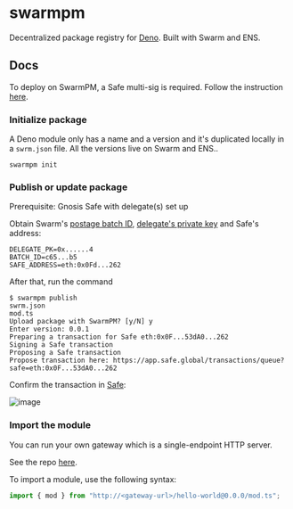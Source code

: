 # swarmpm

Decentralized package registry for [Deno](https://deno.com). Built with Swarm
and ENS.

## Docs

To deploy on SwarmPM, a Safe multi-sig is required. Follow the instruction
[here](https://blumen.stauro.dev/docs/safe.html).

### Initialize package

A Deno module only has a name and a version and it's duplicated locally in a
`swrm.json` file. All the versions live on Swarm and ENS..

```
swarmpm init
```

### Publish or update package

Prerequisite: Gnosis Safe with delegate(s) set up

Obtain Swarm's
[postage batch ID](https://github.com/ethersphere/swarm-cli?tab=readme-ov-file#purchasing-a-postage-stamp),
[delegate's private key](https://blumen.stauro.dev/docs/safe.html#setup) and
Safe's address:

```
DELEGATE_PK=0x......4
BATCH_ID=c65...b5
SAFE_ADDRESS=eth:0x0Fd...262
```

After that, run the command

```
$ swarmpm publish
swrm.json
mod.ts
Upload package with SwarmPM? [y/N] y
Enter version: 0.0.1
Preparing a transaction for Safe eth:0x0F...53dA0...262
Signing a Safe transaction
Proposing a Safe transaction
Propose transaction here: https://app.safe.global/transactions/queue?safe=eth:0x0F...53dA0...262
```

Confirm the transaction in [Safe](https://app.safe.global/transactions/queue):

![image](https://github.com/swarmpm/swarmpm/assets/28968492/8e56bd65-51ae-4fec-8928-8e40032b6f7c)

### Import the module

You can run your own gateway which is a single-endpoint HTTP server.

See the repo [here](https://github.com/swarmpm/gateway).

To import a module, use the following syntax:

```ts
import { mod } from "http://<gateway-url>/hello-world@0.0.0/mod.ts";
```
